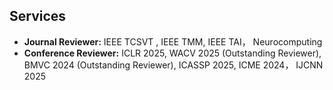 ## Services
- **Journal Reviewer:** IEEE TCSVT , IEEE TMM, IEEE TAI， Neurocomputing
- **Conference Reviewer:** ICLR 2025, WACV 2025 (Outstanding Reviewer), BMVC 2024 (Outstanding Reviewer), ICASSP 2025, ICME 2024， IJCNN 2025

